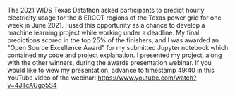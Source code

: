 The 2021 WIDS Texas Datathon asked participants to predict hourly electricity usage for the 8 ERCOT regions of the Texas power grid for one week in June 2021.  I used this opportunity as a chance to develop a machine learning project while working under a deadline.  My final predictions scored in the top 25% of the finishers, and I was awarded an "Open Source Excellence Award" for my submitted Jupyter notebook which contained my code and project explanation.  I presented my project, along with the other winners, during the awards presentation webinar.  If you would like to view my presentation, advance to timestamp 49:40 in this YouTube video of the webinar:   https://www.youtube.com/watch?v=4JTcAUgo5S4
